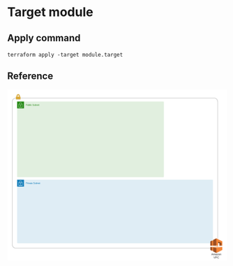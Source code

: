 # Target module

## Apply command
```
terraform apply -target module.target
```

## Reference
![](infra.png)